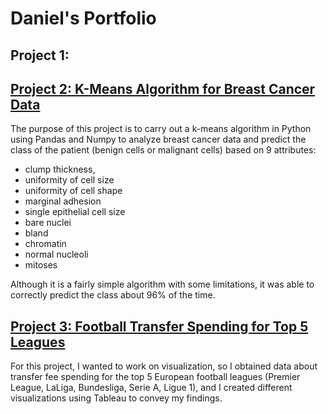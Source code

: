 # Daniel's Portfolio
## Project 1:

## [Project 2: K-Means Algorithm for Breast Cancer Data](https://github.com/dani-dr06/BreastCancerProject)
The purpose of this project is to carry out
a k-means algorithm in Python using Pandas and Numpy to analyze breast cancer data and predict the class of the patient
(benign cells or malignant cells) based on 9 attributes: 
* clump thickness, 
* uniformity of cell size
* uniformity of cell shape 
* marginal adhesion
* single epithelial cell size 
* bare nuclei 
* bland
* chromatin
* normal nucleoli 
* mitoses 

Although it is a fairly simple algorithm with some limitations, it was able to correctly predict the class about 96% of the time.

## [Project 3: Football Transfer Spending for Top 5 Leagues](https://github.com/dani-dr06/FootballProject)
For this project, I wanted to work on visualization, so I obtained data about transfer fee spending for the top 5 European football leagues (Premier League, LaLiga, Bundesliga, Serie A, Ligue 1), and I created different visualizations using Tableau to convey my findings.
